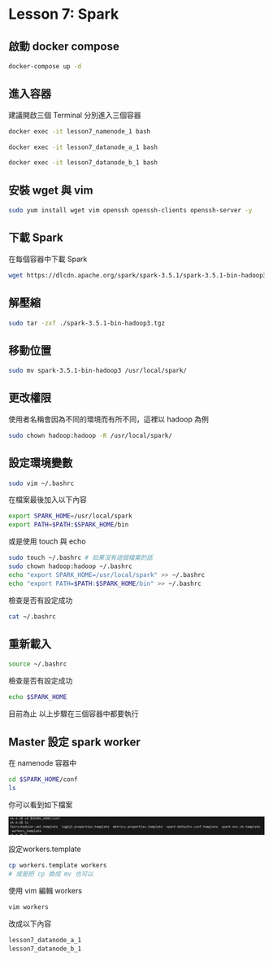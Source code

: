 # Lesson 7: Spark

## 啟動 docker compose

```bash
docker-compose up -d
```

## 進入容器

建議開啟三個 Terminal 分別進入三個容器

```bash
docker exec -it lesson7_namenode_1 bash
```

```bash
docker exec -it lesson7_datanode_a_1 bash
```

```bash
docker exec -it lesson7_datanode_b_1 bash
```

## 安裝 wget 與 vim

```bash
sudo yum install wget vim openssh openssh-clients openssh-server -y
```

## 下載 Spark

在每個容器中下載 Spark

```bash
wget https://dlcdn.apache.org/spark/spark-3.5.1/spark-3.5.1-bin-hadoop3.tgz --no-check-certificate
```

## 解壓縮

```bash
sudo tar -zxf ./spark-3.5.1-bin-hadoop3.tgz
```

## 移動位置

```bash
sudo mv spark-3.5.1-bin-hadoop3 /usr/local/spark/
```

## 更改權限

使用者名稱會因為不同的環境而有所不同，這裡以 hadoop 為例

```bash
sudo chown hadoop:hadoop -R /usr/local/spark/
```

## 設定環境變數

```bash
sudo vim ~/.bashrc
```

在檔案最後加入以下內容

```bash
export SPARK_HOME=/usr/local/spark
export PATH=$PATH:$SPARK_HOME/bin
```

或是使用 touch 與 echo

```bash
sudo touch ~/.bashrc # 如果沒有這個檔案的話
sudo chown hadoop:hadoop ~/.bashrc
echo "export SPARK_HOME=/usr/local/spark" >> ~/.bashrc
echo "export PATH=$PATH:$SPARK_HOME/bin" >> ~/.bashrc
```

檢查是否有設定成功

```bash
cat ~/.bashrc
```

## 重新載入

```bash
source ~/.bashrc
```

檢查是否有設定成功

```bash
echo $SPARK_HOME
```

目前為止 以上步驟在三個容器中都要執行

## Master 設定 spark worker

在 namenode 容器中

```bash
cd $SPARK_HOME/conf
ls
```

你可以看到如下檔案

![image](./assets/spark_home_ls.png)

設定workers.template

```bash
cp workers.template workers
# 或是把 cp 換成 mv 也可以
```

使用 vim 編輯 workers

```bash
vim workers
```

改成以下內容

```bash
lesson7_datanode_a_1
lesson7_datanode_b_1
```
